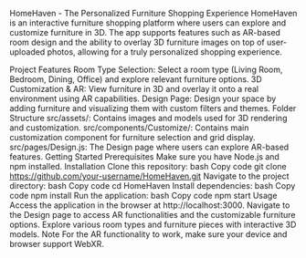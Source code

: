 HomeHaven - The Personalized Furniture Shopping Experience
HomeHaven is an interactive furniture shopping platform where users can explore and customize furniture in 3D. The app supports features such as AR-based room design and the ability to overlay 3D furniture images on top of user-uploaded photos, allowing for a truly personalized shopping experience.

Project Features
Room Type Selection: Select a room type (Living Room, Bedroom, Dining, Office) and explore relevant furniture options.
3D Customization & AR: View furniture in 3D and overlay it onto a real environment using AR capabilities.
Design Page: Design your space by adding furniture and visualizing them with custom filters and themes.
Folder Structure
src/assets/: Contains images and models used for 3D rendering and customization.
src/components/Customize/: Contains main customization component for furniture selection and grid display.
src/pages/Design.js: The Design page where users can explore AR-based features.
Getting Started
Prerequisites
Make sure you have Node.js and npm installed.
Installation
Clone this repository:
bash
Copy code
git clone https://github.com/your-username/HomeHaven.git
Navigate to the project directory:
bash
Copy code
cd HomeHaven
Install dependencies:
bash
Copy code
npm install
Run the application:
bash
Copy code
npm start
Usage
Access the application in the browser at http://localhost:3000.
Navigate to the Design page to access AR functionalities and the customizable furniture options.
Explore various room types and furniture pieces with interactive 3D models.
Note
For the AR functionality to work, make sure your device and browser support WebXR.
